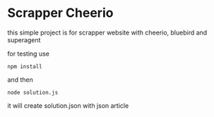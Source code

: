 # Scrapper Cheerio

this simple project is for scrapper website with cheerio, bluebird and superagent

for testing use 

```npm install```

and then

```node solution.js```

it will create solution.json with json article